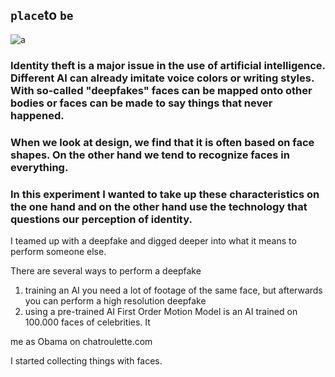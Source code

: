 ## `place`to `be`

![a](img/thumb-fenster.gif)


### Identity theft is a major issue in the use of artificial intelligence. Different AI can already imitate voice colors or writing styles. With so-called "deepfakes" faces can be mapped onto other bodies or faces can be made to say things that never happened.   
### When we look at design, we find that it is often based on face shapes. On the other hand we tend to recognize faces in everything.   
### In this experiment I wanted to take up these characteristics on the one hand and on the other hand use the technology that questions our perception of identity.   
I teamed up with a deepfake and digged deeper into what it means to perform someone else.

There are several ways to perform a deepfake
1. training an AI
  you need a lot of footage of the same face, but afterwards you can perform a high resolution deepfake
2. using a pre-trained AI
  First Order Motion Model is an AI trained on 100.000 faces of celebrities. It 

me as Obama on chatroulette.com

I started collecting things with faces.  

### 

